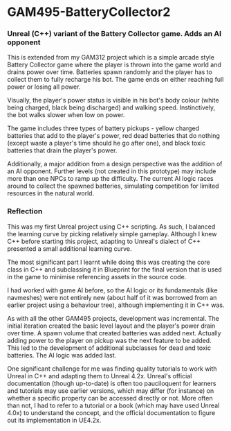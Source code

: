 # GAM495-BatteryCollector2
### Unreal (C++) variant of the Battery Collector game. Adds an AI opponent

This is extended from my GAM312 project which is a simple arcade style Battery Collector game where the player is thrown into the game world and drains power over time. Batteries spawn randomly and the player has to collect them to fully recharge his bot. The game ends on either reaching full power or losing all power.

Visually, the player's power status is visible in his bot's body colour (white being charged, black being discharged) and walking speed. Instinctively, the bot walks slower when low on power.

The game includes three types of battery pickups - yellow charged batteries that add to the player's power, red dead batteries that do nothing (except waste a player's time should he go after one), and black toxic batteries that drain the player's power.

Additionally, a major addition from a design perspective was the addition of an AI opponent. Further levels (not created in this prototype) may include more than one NPCs to ramp up the difficulty. The current AI logic races around to collect the spawned batteries, simulating competition for limited resources in the natural world.

### Reflection

This was my first Unreal project using C++ scripting. As such, I balanced the learning curve by picking relatively simple gameplay. Although I knew C++ before starting this project, adapting to Unreal's dialect of C++ presented a small additional learning curve.

The most significant part I learnt while doing this was creating the core class in C++ and subclassing it in Blueprint for the final version that is used in the game to minimise referencing assets in the source code.

I had worked with game AI before, so the AI logic or its fundamentals (like navmeshes) were not entirely new (about half of it was borrowed from an earlier project using a behaviour tree), although implementing it in C++ was.

As with all the other GAM495 projects, development was incremental. The initial iteration created the basic level layout and the player's power drain over time. A spawn volume that created batteries was added next. Actually adding power to the player on pickup was the next feature to be added. This led to the development of additional subclasses for dead and toxic batteries. The AI logic was added last.

One significant challenge for me was finding quality tutorials to work with Unreal in C++ and adapting them to Unreal 4.2x. Unreal's official documentation (though up-to-date) is often too pauciloquent for learners and tutorials may use earlier versions, which may differ (for instance) on whether a specific property can be accessed directly or not. More often than not, I had to refer to a tutorial or a book (which may have used Unreal 4.0x) to understand the concept, and the official documentation to figure out its implementation in UE4.2x.

